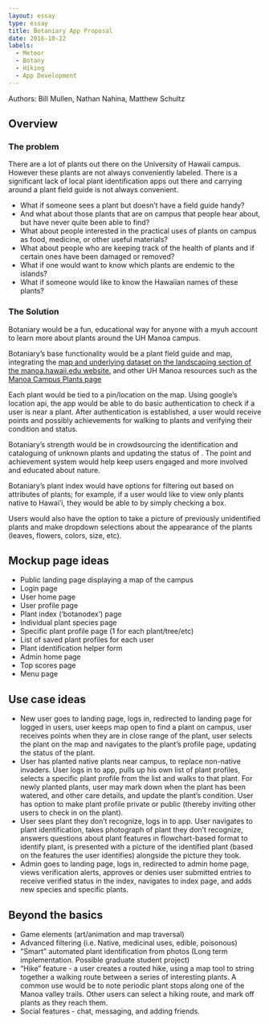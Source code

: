 ```yaml
---
layout: essay
type: essay
title: Botaniary App Proposal
date: 2016-10-22
labels:
  - Meteor
  - Botany
  - Hiking
  - App Development
---
```

Authors: Bill Mullen, Nathan Nahina, Matthew Schultz

## Overview


### The problem

There are a lot of plants out there on the University of Hawaii campus. However these plants are not always conveniently labeled. There is a significant lack of local plant identification apps out there and carrying around a plant field guide is not always convenient.
<ul>
<li>What if someone sees a plant but doesn’t have a field guide handy?</li>
<li>And what about those plants that are on campus that people hear about, but have never quite been able to find?</li>
<li>What about people interested in the practical uses of plants on campus as food, medicine, or other useful materials?</li>
<li>What about people who are keeping track of the health of plants and if certain ones have been damaged or removed?</li>
<li>What if one would want to know which plants are endemic to the islands?</li>
<li>What if someone would like to know the Hawaiian names of these plants?</li>
</ul>

### The Solution

Botaniary would be a fun, educational way for anyone with a myuh account to learn more about plants around the UH Manoa campus.

Botaniary’s base functionality would be a plant field guide and map, integrating the [map and underlying dataset on the landscaping section of the manoa.hawaii.edu website.](http://manoa.hawaii.edu/landscaping/plantmap.php) and other UH Manoa resources such as the [Manoa Campus Plants page](http://www.botany.hawaii.edu/faculty/carr/160webindex.htm)

Each plant would be tied to a pin/location on the map. Using google’s location api, the app would be able to do basic authentication to check if a user is near a plant. After authentication is established, a user would receive points and possibly achievements for walking to plants and verifying their condition and status.

Botaniary’s strength would be in crowdsourcing the identification and cataloguing of unknown plants and updating the status of . The point and achievement system would help keep users engaged and more involved and educated about nature.

Botaniary’s plant index would have options for filtering out based on attributes of plants; for example, if a user would like to view only plants native to Hawai’i, they would be able to by simply checking a box.

Users would also have the option to take a picture of previously unidentified plants and make dropdown selections about the appearance of the plants (leaves, flowers, colors, size, etc).


## Mockup page ideas

<ul>
<li>Public landing page displaying a map of the campus</li>
<li>Login page</li>
<li>User home page</li>
<li>User profile page</li>
<li>Plant index (‘botanodex’) page</li>
<li>Individual plant species page</li>
<li>Specific plant profile page (1 for each plant/tree/etc)</li>
<li>List of saved plant profiles for each user</li>
<li>Plant identification helper form</li>
<li>Admin home page</li>
<li>Top scores page</li>
<li>Menu page</li>
</uL>

## Use case ideas
<ul>
<li>New user goes to landing page, logs in, redirected to landing page for logged in users, user keeps map open to find a plant on campus, user receives points when they are in close range of the plant, user selects the plant on the map and navigates to the plant’s profile page, updating the status of the plant.</li>
<li>User has planted native plants near campus, to replace non-native invaders. User logs in to app, pulls up his own list of plant profiles, selects a specific plant profile from the list and walks to that plant. For newly planted plants, user may mark down when the plant has been watered, and other care details, and update the plant’s condition. User has option to make plant profile private or public (thereby inviting other users to check in on the plant).</li>
<li>User sees plant they don’t recognize, logs in to app. User navigates to plant identification, takes photograph of plant they don’t recognize, answers questions about plant features in flowchart-based format to identify plant, is presented with a picture of the identified plant (based on the features the user identifies) alongside the picture they took.</li>
<li>Admin goes to landing page, logs in, redirected to admin home page, views verification alerts, approves or denies user submitted entries to receive verified status in the index, navigates to index page, and adds new species and specific plants.</li>
</ul>

## Beyond the basics
<ul>
<li>Game elements (art/animation and map traversal)</li>
<li>Advanced filtering (i.e. Native, medicinal uses, edible, poisonous)</li>
<li>"Smart" automated plant identification from photos (Long term implementation. Possible graduate student project)</li>
<li>“Hike” feature - a user creates a routed hike, using a map tool to string together a walking route between a series of interesting plants. A common use would be to note periodic plant stops along one of the Manoa valley trails. Other users can select a hiking route, and mark off plants as they reach them.</li>
<li>Social features - chat, messaging, and adding friends.</li>
</ul>
